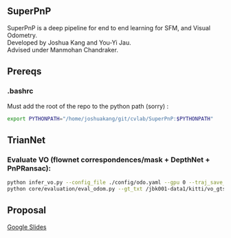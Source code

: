 ## SuperPnP  
SuperPnP is a deep pipeline for end to end learning for SFM, and Visual Odometry.  
Developed by Joshua Kang and You-Yi Jau.  
Advised under Manmohan Chandraker. 

## Prereqs
### .bashrc
Must add the root of the repo to the python path (sorry) : 
```bash 
export PYTHONPATH="/home/joshuakang/git/cvlab/SuperPnP:$PYTHONPATH"
```

## TrianNet
### Evaluate VO (flownet correspondences/mask + DepthNet + PnPRansac):
```bash
python infer_vo.py --config_file ./config/odo.yaml --gpu 0 --traj_save_dir_txt /jbk001-data1/kitti_vo/vo_preds/trianflow/09.txt --sequences_root_dir /jbk001-data1/kitti_vo/vo_dataset/sequences/ --sequence 09 --pretrained_model models/pretrained/kitti_odo.pth
python core/evaluation/eval_odom.py --gt_txt /jbk001-data1/kitti/vo_gts/09.txt --result_txt /jbk001-data1/kitti/vo_preds/09.txt
```

## Proposal  
[Google Slides](https://docs.google.com/presentation/d/1brf3iFONtdu1KqmHxVsGKzNr6s91WSIuEdFgtHnTdQY/edit?usp=sharing)

